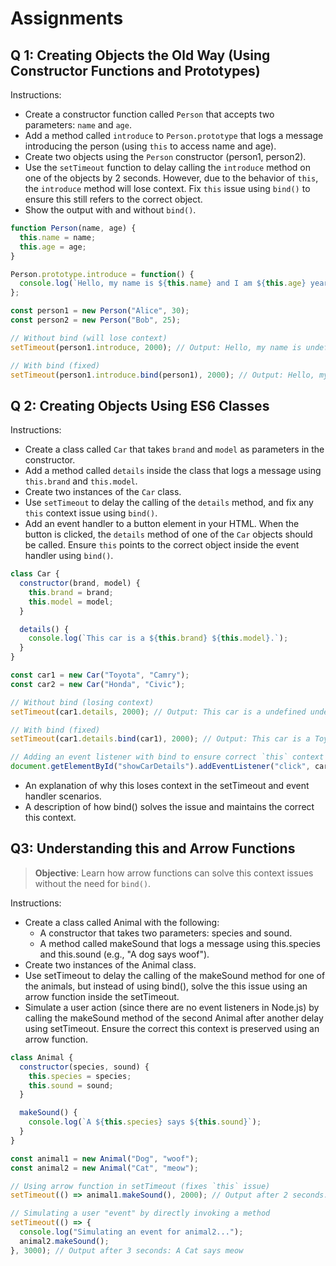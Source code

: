 # Assignments

## Q 1: Creating Objects the Old Way (Using Constructor Functions and Prototypes)

Instructions:

- Create a constructor function called `Person` that accepts two parameters: `name` and `age`.
- Add a method called `introduce` to `Person.prototype` that logs a message introducing the person (using `this` to access name and age).
- Create two objects using the `Person` constructor (person1, person2).
- Use the `setTimeout` function to delay calling the `introduce` method on one of the objects by 2 seconds. However, due to the behavior of `this`, the `introduce` method will lose context. Fix `this` issue using `bind()` to ensure this still refers to the correct object.
- Show the output with and without `bind()`.

```javascript
function Person(name, age) {
  this.name = name;
  this.age = age;
}

Person.prototype.introduce = function() {
  console.log(`Hello, my name is ${this.name} and I am ${this.age} years old.`);
};

const person1 = new Person("Alice", 30);
const person2 = new Person("Bob", 25);

// Without bind (will lose context)
setTimeout(person1.introduce, 2000); // Output: Hello, my name is undefined and I am undefined years old.

// With bind (fixed)
setTimeout(person1.introduce.bind(person1), 2000); // Output: Hello, my name is Alice and I am 30 years old.
```

## Q 2: Creating Objects Using ES6 Classes

Instructions:

- Create a class called `Car` that takes `brand` and `model` as parameters in the constructor.
- Add a method called `details` inside the class that logs a message using `this.brand` and `this.model`.
- Create two instances of the `Car` class.
- Use `setTimeout` to delay the calling of the `details` method, and fix any `this` context issue using `bind()`.
- Add an event handler to a button element in your HTML. When the button is clicked, the `details` method of one of the `Car` objects should be called. Ensure `this` points to the correct object inside the event handler using `bind()`.

```javascript
class Car {
  constructor(brand, model) {
    this.brand = brand;
    this.model = model;
  }

  details() {
    console.log(`This car is a ${this.brand} ${this.model}.`);
  }
}

const car1 = new Car("Toyota", "Camry");
const car2 = new Car("Honda", "Civic");

// Without bind (losing context)
setTimeout(car1.details, 2000); // Output: This car is a undefined undefined.

// With bind (fixed)
setTimeout(car1.details.bind(car1), 2000); // Output: This car is a Toyota Camry.

// Adding an event listener with bind to ensure correct `this` context
document.getElementById("showCarDetails").addEventListener("click", car2.details.bind(car2));
```

- An explanation of why this loses context in the setTimeout and event handler scenarios.
- A description of how bind() solves the issue and maintains the correct this context.

## Q3: Understanding this and Arrow Functions

>**Objective**: Learn how arrow functions can solve this context issues without the need for `bind()`.

Instructions:

- Create a class called Animal with the following:
  - A constructor that takes two parameters: species and sound.
  - A method called makeSound that logs a message using this.species and this.sound (e.g., "A dog says woof").
- Create two instances of the Animal class.
- Use setTimeout to delay the calling of the makeSound method for one of the animals, but instead of using bind(), solve the this issue using an arrow function inside the setTimeout.
- Simulate a user action (since there are no event listeners in Node.js) by calling the makeSound method of the second Animal after another delay using setTimeout. Ensure the correct this context is preserved using an arrow function.

```javascript
class Animal {
  constructor(species, sound) {
    this.species = species;
    this.sound = sound;
  }

  makeSound() {
    console.log(`A ${this.species} says ${this.sound}`);
  }
}

const animal1 = new Animal("Dog", "woof");
const animal2 = new Animal("Cat", "meow");

// Using arrow function in setTimeout (fixes `this` issue)
setTimeout(() => animal1.makeSound(), 2000); // Output after 2 seconds: A Dog says woof

// Simulating a user "event" by directly invoking a method
setTimeout(() => {
  console.log("Simulating an event for animal2...");
  animal2.makeSound();
}, 3000); // Output after 3 seconds: A Cat says meow
```
